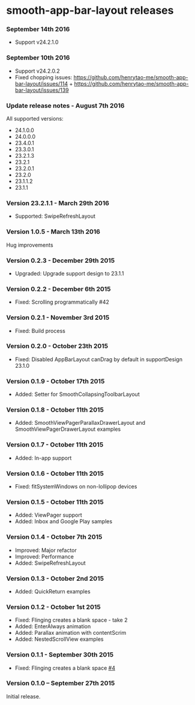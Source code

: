 # smooth-app-bar-layout releases #

### September 14th 2016 ###

- Support v24.2.1.0

### September 10th 2016 ###

- Support v24.2.0.2
- Fixed chopping issues: https://github.com/henrytao-me/smooth-app-bar-layout/issues/114 + https://github.com/henrytao-me/smooth-app-bar-layout/issues/139

### Update release notes - August 7th 2016 ###

All supported versions:
- 24.1.0.0
- 24.0.0.0
- 23.4.0.1
- 23.3.0.1
- 23.2.1.3
- 23.2.1
- 23.2.0.1
- 23.2.0
- 23.1.1.2
- 23.1.1

### Version 23.2.1.1 - March 29th 2016 ###

* Supported: SwipeRefreshLayout

### Version 1.0.5 - March 13th 2016 ###

Hug improvements

### Version 0.2.3 - December 29th 2015 ###

* Upgraded: Upgrade support design to 23.1.1


### Version 0.2.2 - December 6th 2015 ###

* Fixed: Scrolling programmatically #42


### Version 0.2.1 - November 3rd 2015 ###

* Fixed: Build process


### Version 0.2.0 - October 23th 2015 ###

* Fixed: Disabled AppBarLayout canDrag by default in supportDesign 23.1.0


### Version 0.1.9 - October 17th 2015 ###

* Added: Setter for SmoothCollapsingToolbarLayout


### Version 0.1.8 - October 11th 2015 ###

* Added: SmoothViewPagerParallaxDrawerLayout and SmoothViewPagerDrawerLayout examples


### Version 0.1.7 - October 11th 2015 ###

* Added: In-app support


### Version 0.1.6 - October 11th 2015 ###

* Fixed: fitSystemWindows on non-lollipop devices


### Version 0.1.5 - October 11th 2015 ###

* Added: ViewPager support
* Added: Inbox and Google Play samples


### Version 0.1.4 - October 7th 2015 ###

* Improved: Major refactor
* Improved: Performance
* Added: SwipeRefreshLayout


### Version 0.1.3 - October 2nd 2015 ###

* Added: QuickReturn examples


### Version 0.1.2 - October 1st 2015 ###

* Fixed: Flinging creates a blank space - take 2
* Added: EnterAlways animation
* Added: Parallax animation with contentScrim
* Added: NestedScrollView examples


### Version 0.1.1 - September 30th 2015 ####

* Fixed: Flinging creates a blank space [#4](https://github.com/henrytao-me/smooth-app-bar-layout/issues/4)


### Version 0.1.0 – September 27th 2015 ###

Initial release.
